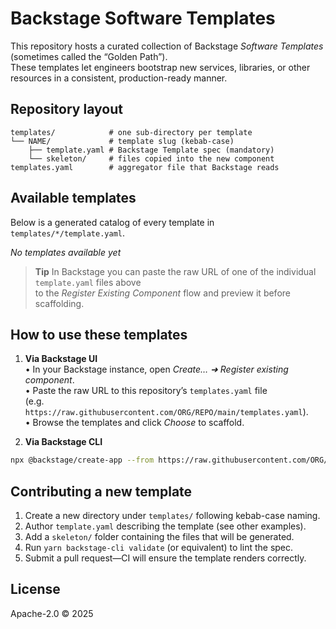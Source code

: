 # Backstage Software Templates

This repository hosts a curated collection of Backstage *Software Templates* (sometimes called the “Golden Path”).  
These templates let engineers bootstrap new services, libraries, or other resources in a consistent, production-ready manner.

## Repository layout

```
templates/            # one sub-directory per template
└── NAME/             # template slug (kebab-case)
    ├── template.yaml # Backstage Template spec (mandatory)
    └── skeleton/     # files copied into the new component
templates.yaml        # aggregator file that Backstage reads
```

## Available templates

Below is a generated catalog of every template in `templates/*/template.yaml`.

_No templates available yet_

> **Tip**  In Backstage you can paste the raw URL of one of the individual `template.yaml` files above  
> to the *Register Existing Component* flow and preview it before scaffolding.

## How to use these templates

1. **Via Backstage UI**  
   • In your Backstage instance, open *Create… ➜ Register existing component*.  
   • Paste the raw URL to this repository’s `templates.yaml` file  
     (e.g. `https://raw.githubusercontent.com/ORG/REPO/main/templates.yaml`).  
   • Browse the templates and click *Choose* to scaffold.

2. **Via Backstage CLI**  
```bash
npx @backstage/create-app --from https://raw.githubusercontent.com/ORG/REPO/main/templates.yaml
```

## Contributing a new template

1. Create a new directory under `templates/` following kebab-case naming.  
2. Author `template.yaml` describing the template (see other examples).  
3. Add a `skeleton/` folder containing the files that will be generated.  
4. Run `yarn backstage-cli validate` (or equivalent) to lint the spec.  
5. Submit a pull request—CI will ensure the template renders correctly.

## License

Apache-2.0 © 2025